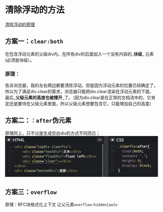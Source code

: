 # 清除浮动的方法

[清除浮动的原理](https://codepen.io/singsingasong/pen/GXejMP?editors=1100)

## 方案一：`clear:both`

在包含浮动元素的父级div内，在所有div的后面加入一个没有内容的_**块级**_ 元素\(必须是块级）。

### 原理：

告诉浏览器，我的左右两边都要清除浮动。但是因为浮动元素的位置已经确定了，所以为了满足div.clear的需求，浏览器只能把div.clear渲染在浮动元素的下面，最后_**父级元素的高度也被撑开**_了。（因为div.clear是在正常的文档流中的，它肯定还是要待在父级元素里面，所以父级元素想要包含它，只能增加自己的高度）

## 方案二：`：after`伪元素

原理同上，只不过是生成空白div的方式不同而已； ![-w703](../.gitbook/assets/15375198132528.jpg)

## 方案三：`overflow`

原理：BFC块格式化上下文 让父元素`overflow:hidden|auto`


